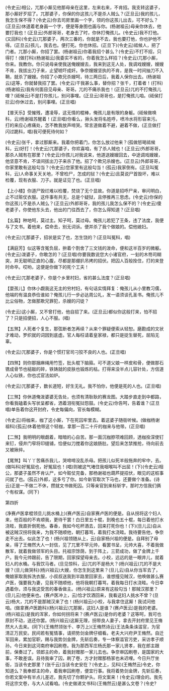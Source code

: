 <!-- { "loadSidebar": true } -->
(令史云)相公，兀那小厮见他那母亲在这里，左来右来，不肯招。我支转这婆子，那小厮好歹招了。兀那婆子，你保的你这孩儿不是杀人贼么？(正旦云)我的孩儿，我怎生保不得？(令史云)你去司房里画一个字，领的你这孩儿出去，可不好么？(正旦云)休道着老身画一个字，便是等身图也画与你。(杨谢祖云)母亲你休去，他要打我也！(正旦云)外郎哥哥，老身去了时，你休打俺孩儿。(令史云)我不打他。(又回科)(令史云)兀那婆子，两次三番的，你就是不去，我也要打他，你也护他不得。(正旦云)孩儿，我去也。便打死。你也休招。(正旦下)(令史云)祗候人，把了门者。兀那小厮，你招了罢。(杨谢祖云)你着我招个甚么？(令史云)不打不招，只得打！(做打科)(杨谢祖云)我委实不省的，你着我怎么样招？(令史云)兀那小厮，你来。我教你。你只说母亲使我送俺嫂嫂去，我来到这无人处，我调戏嫂嫂，嫂嫂不肯，我拔出刀子来，止望唬吓成奸。争奈嫂嫂坚执的不肯，是我一时间抽刀不入鞘，就杀了嫂嫂。你招了小欺兄杀嫂呵，待三两日后，我着人保你出去。(杨谢祖云)这等，你就替我招了罢。(令史云)干我甚么事，替你招？张千，打着者！(打科)(杨谢祖云)我有何面目见母亲、哥哥。兀的不痛杀我也！(正旦云)兀的不打俺孩儿哩？(祗候云)不是打你孩儿，别问事哩。(正旦云)哥哥也，是打俺孩儿咱。(祗侯打拦云)你休过去，别问事哩。(正旦唱)

【普天乐】受摧残，遭凌辱，这无情的棍棒，俺孩儿是有限的身躯。(祗候做唤科，云)杨谢祖苏醒着！(正旦唱)你看么，揪头发将名姓呼，喷冷水将形容来污。打的来应心疼痛处，怎不教我放声啼哭。常言道做着不避，避着不做，(正旦做打闪过跪科，唱)我可便死待何如？

(令史云)张千，拿过那厮来。我着你把着门，你怎么放过他来？(孤做怒喝祗候科，云)好打！(令史云)兀那婆子，你欢喜咱，有了杀人贼也！(正旦云)外郎哥哥，那杀人贼有在那里？(令史云)你孩儿对我说来，他道送嫂嫂回去，中途调戏嫂嫂，他坚意不肯，不误间拔出刀子来杀了他。招了个欺兄杀嫂也。(正旦云)外郎哥哥，你家里敢有这般勾当？(令史云)您家里有这般勾当！(孤云)我家倒有。(正旦叫冤科，云)人命事关天关地，不曾检尸，怎成的狱？(令史云)且莫说尸首毁坏，难以检覆，现有衣服、刀子。就是证见了也。(正旦唱)

【上小楼】你道尸毁烂难以检覆，焚烧了无个显故。你道是招呼尸亲，审问明白，止不过赃仗衣服。这件事有共无，总是个疑狱，且停推再三思虑。(令史云)你保的你这孩儿不是杀人贼么？(正旦云)外郎哥哥，我的孩儿我怎么保不的？(令史云)傻老婆子，你使他东头去，他出的门往西去了，你怎么得知道？(正旦唱)

【幺篇】种地呵，莫过主。知子呵，莫过母。俺孩儿若犯了王条，违了法度，我便与了文书。着他来，偿命去，别无词诉。便并杀了我个做娘的。偿他媳妇。

(令史云)兀那婆子，招状是实了也，怎生饶的？(正旦叫冤科，唱)

【满庭芳】似这等含冤负屈，拚着个割舍了三文钱的泼命，便和这半百岁的微躯。(令史云)泼婆子，你敢怎的？(正旦唱)你要我数说您大小诸官府，一刬的木笏司糊突，并无聪明正直的心腹，尽都是那绷扒吊拷的招伏。把囚人百般拴住，打的来登时命卒。哎哟，这便是你做下的死个工夫！

(令史云)兀那老婆子，你是个乡里村妇，省的甚么法度？(正旦唱)

【耍孩儿】你休小觑我这无主的穷村妇，有句话实情拜复：俺孩儿从小里教习儒，他端的有温良恭俭谁如？俺孩儿行一步必达周公礼，发一语须谈孔圣书。俺孩儿不比尘俗物，怎做那欺兄罪犯，杀嫂的闪徒？

(令史云)这小厮，又不曾打他，他自招了来。(正旦云)都似你这般打来，怕不招了？只是招便招，人心不服。(唱)

【五煞】人死者个复生，那弦断者怎再续？从来个罪疑便索从轻恕。磨勘成的文状才难动，罗织就的词因到底虚。官人每枉请着皇家禄，都只是捉生替死，屈陷无辜。

(令史云)兀那婆子，你是个惯打官司刁狡不良的人也。(正旦唱)

【四煞】则你那捆麻绳用竹签，批头棍下脑箍。可不道父娘一样皮和骨，便做那石镌成骨节也槌敲的碎，铁铸就的皮肤也锻炼的枯。打得来没半点儿容针处，方信道人心似铁，你也忒官法如炉。

(令史云)兀那婆子，数长道短，好生无礼。我不怕你，他便是死的人也。(正旦唱)

【三煞】你休道俺泼婆婆无告处，也须有清耿耿的赛龙图。大踏步直走到中都路，你看我磕着头写状呈都省，洒着泪衔冤挝怨鼓。(令史云)你告呵，告着谁？(正旦唱)单告着你这开封府，令史每偏向，官长每模糊。

(令史云)将枷来，枷了这小厮，下在死囚牢里去。着这婆子随衙听候。(做枷杨谢祖科)(孤云)休着他带这个轻枷，拿那一百二十斤的枷来与他带。(正旦唱)

【二煞】我明明的眼觑着，暗暗的心自苦。那一面沉枷脖项难回顾，透枷拴深使钉来钉，侵井门窄将印缝铺，恰便似刀搅着你这娘肠肚。望后来怎禁推抢，待向前去又被揪捽。

【尾煞】叫丫丫苦痛杀我儿，哭啼啼没乱杀母。把孩儿似死羊般拖奔的牢中，去。(做叫科)好冤屈也，好冤屈也！(唱)则被这气堵住我咽喉叫不出屈！(下)(令史云)相公，那婆子虽然不肯认尸，如今赃仗完备，那杨谢祖也葫芦提招伏，眼见的这桩事问就了也。(孤云)外郎，这多亏了你。如今新官取次下马也，还要做个准备。(诗云)正是一不做二不休，攒就文书做死囚。只等亲官到来标斩字，那时方信我们俩个有权谋。(同下)


第四折

(净赛卢医拿棍领旦儿挑水桶上)(赛卢医云)自家赛卢医的便是。自从拐将这个妇人来，他百般的不肯顺我，更待干罢！白日里五十棍，到晚也五十棍，每日着他打水浇畦，我直折倒死他。春香，我如今吃杯酒去，回来打死你也！(下)(旦儿云)自从被这贼汉拐将我来，为我不随顺他，朝打暮骂，着我打水浇畦。我待要告他，争奈走不出去。似此怎了也！(杨兴祖领随从上，云)自家杨兴祖的便是。自拜别了母亲，得了王脩然大人一封信，见了兀里不罕元帅，看罢书呈，元帅大喜，不着我做散军，就着我做领军的头目。托祖宗馀荫，到于阵上，三箭成功，做了金牌上千户。我今元帅跟前，告了限期，回家探望母亲去。小校，远远的是一眼井儿，就着妇人的水桶。与我饮马者。(旦见惊科，云)兀的不是杨大？(杨兴祖云)兀的不是大嫂？(旦儿做哭科)(杨兴祖云)大嫂，你怎生到这里来？(旦儿云)自从你当军去了，俺娘家取我拆洗衣服，小叔叔送我到半路里回家去，谁想撞见贼汉，他唤做甚么赛卢医，强要我为妻，见我不随顺他，他将我朝打暮骂，着我每日打水浇畦。今日幸遇着你，须与我这受苦的春香做主。(杨兴祖云)原来有这般勾当！那贼汉那里？(旦儿云)他便来也。(赛卢医冲上，云)恰才饮酒回来，我看这妇人挑水不曾？(旦云)杨大，兀的不是那贼汉来了也！(杨兴祖云)小校，与我拿住这厮！我试问他咱。(做拿赛卢医跪科)(杨兴祖云)兀那厮，这妇人是谁？(赛卢医云)是我的老婆。(杨兴祖云)是我的浑家，你如何拐将来？(赛卢医云)是你的老婆？这等呵，我可也原封不动，送还你罢。(杨兴祖云)这厮无理，拐带良人妻子，拿去开封府里见王脩然大人去来。(同下)(王脩然领张千、李万上)(王脩然诗云)王法条条诛滥官，为官清正万民安。民间若有冤情事，请把势剑金牌仔细看。老夫大兴府尹王脩然。自迁军回来，累加官职，赐与我势剑金牌，先斩后奏，专一体察滥官污吏，采访孝子顺孙。今日来到这河南府审囚刷卷。我为那西军庄杨氏那一家儿贤孝，我在郎主跟前，保奏过了。领郎主的命，着我封赠那一家儿去也。争奈审囚刷卷，是国家的大事，不敢差误。且待我审了囚，刷了卷，方才封赠那杨家也未迟哩。今日升厅坐衙，当该令史那里？(张千云)当该令史安在？(令史上，见科)(王脩然云)令史，你知道么？我奉郎主的命，着我审囚刷卷，便宜行事。我将着势剑金牌，先斩后奏，你若文案中有半点儿差迟，我先切了你颗驴头。将文案来！(令史云)理会的。我先将这宗文卷，与大人试看咱。(令史做递文书科)(王脩然云)是甚么文卷？(令史?
